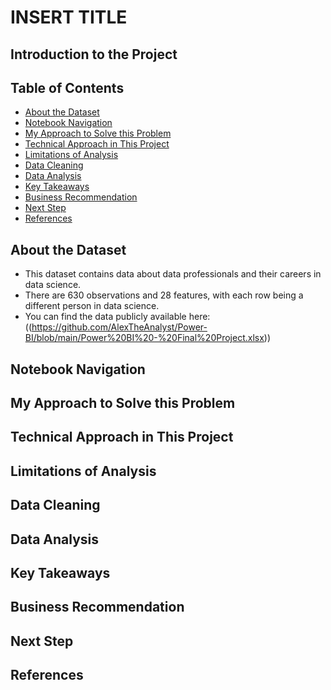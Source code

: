 # INSERT TITLE


## Introduction to the Project


## Table of Contents

- [About the Dataset](#about-the-dataset)
- [Notebook Navigation](#notebook-navigation)
- [My Approach to Solve this Problem](#my-approach-to-solve-this-problem)
- [Technical Approach in This Project](#technical-approach-in-this-project)
- [Limitations of Analysis](#limitations-of-analysis)
- [Data Cleaning](#data-cleaning)
- [Data Analysis](#data-analysis)
- [Key Takeaways](#key-takeaways)
- [Business Recommendation](#business-recommendation)
- [Next Step](#next-step)
- [References](#references)

## About the Dataset
- This dataset contains data about data professionals and their careers in data science.
- There are 630 observations and 28 features, with each row being a different person in data science.
- You can find the data publicly available here: ((https://github.com/AlexTheAnalyst/Power-BI/blob/main/Power%20BI%20-%20Final%20Project.xlsx))

## Notebook Navigation


## My Approach to Solve this Problem
 

## Technical Approach in This Project



## Limitations of Analysis


## Data Cleaning


## Data Analysis


## Key Takeaways


## Business Recommendation


## Next Step


## References